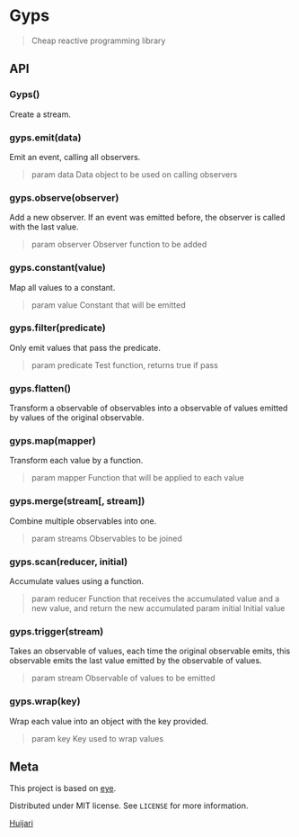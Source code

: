 # Gyps
> Cheap reactive programming library

## API
### Gyps()
Create a stream.

### gyps.emit(data)
Emit an event, calling all observers.
> param data Data object to be used on calling observers

### gyps.observe(observer)
Add a new observer. If an event was emitted before, the observer is called with the last value.
> param observer Observer function to be added

### gyps.constant(value)
Map all values to a constant.
> param value Constant that will be emitted

### gyps.filter(predicate)
Only emit values that pass the predicate.
> param predicate Test function, returns true if pass

### gyps.flatten()
Transform a observable of observables into a observable of values emitted by values of the original observable.

### gyps.map(mapper)
Transform each value by a function.
> param mapper Function that will be applied to each value

### gyps.merge(stream[, stream])
Combine multiple observables into one.
> param streams Observables to be joined

### gyps.scan(reducer, initial)
Accumulate values using a function.
> param reducer Function that receives the accumulated value and a new value, and return the new accumulated
> param initial Initial value

### gyps.trigger(stream)
Takes an observable of values, each time the original observable emits, this observable emits the last value emitted by the observable of values.
> param stream Observable of values to be emitted

### gyps.wrap(key)
Wrap each value into an object with the key provided.
> param key Key used to wrap values

## Meta
This project is based on [eye](https://github.com/huijari/eye).

Distributed under MIT license. See ``LICENSE`` for more information.

[Huijari](https://github.com/Huijari)
